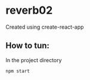 # reverb02
Created using create-react-app
## How to tun:
 In the project directory
```
npm start
```

